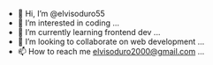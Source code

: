 - 👋 Hi, I’m @elvisoduro55
- 👀 I’m interested in coding ...
- 🌱 I’m currently learning frontend dev ...
- 💞️ I’m looking to collaborate on web development ...
- 📫 How to reach me elvisoduro2000@gmail.com ...

<!---
elvisoduro55/elvisoduro55 is a ✨ special ✨ repository because its `README.md` (this file) appears on your GitHub profile.
You can click the Preview link to take a look at your changes.
--->
